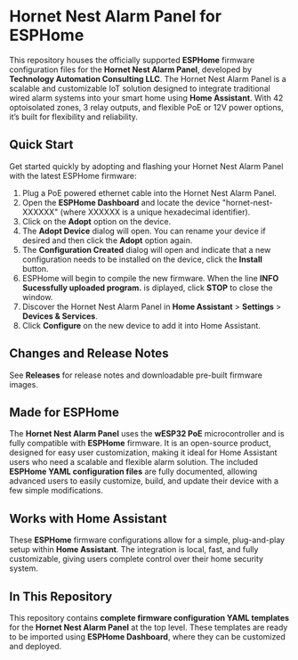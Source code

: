 # Hornet Nest Alarm Panel for ESPHome

This repository houses the officially supported **ESPHome** firmware configuration files for the **Hornet Nest Alarm Panel**, developed by **Technology Automation Consulting LLC**. The Hornet Nest Alarm Panel is a scalable and customizable IoT solution designed to integrate traditional wired alarm systems into your smart home using **Home Assistant**. With 42 optoisolated zones, 3 relay outputs, and flexible PoE or 12V power options, it’s built for flexibility and reliability.

## Quick Start

Get started quickly by adopting and flashing your Hornet Nest Alarm Panel with the latest ESPHome firmware:

1. Plug a PoE powered ethernet cable into the Hornet Nest Alarm Panel.
2. Open the **ESPHome Dashboard** and locate the device "hornet-nest-XXXXXX" (where XXXXXX is a unique hexadecimal identifier).
3. Click on the **Adopt** option on the device.
4. The **Adopt Device** dialog will open.  You can rename your device if desired and then click the **Adopt** option again.
5. The **Configuration Created** dialog will open and indicate that a new configuration needs to be installed on the device, click the **Install** button.
6. ESPHome will begin to compile the new firmware. When the line **INFO Sucessfully uploaded program.** is diplayed, click **STOP** to close the window.
4. Discover the Hornet Nest Alarm Panel in **Home Assistant** > **Settings** > **Devices & Services**.
5. Click **Configure** on the new device to add it into Home Assistant.

## Changes and Release Notes

See **Releases** for release notes and downloadable pre-built firmware images.

## Made for ESPHome

The **Hornet Nest Alarm Panel** uses the **wESP32 PoE** microcontroller and is fully compatible with **ESPHome** firmware. It is an open-source product, designed for easy user customization, making it ideal for Home Assistant users who need a scalable and flexible alarm solution. The included **ESPHome YAML configuration files** are fully documented, allowing advanced users to easily customize, build, and update their device with a few simple modifications.

## Works with Home Assistant

These **ESPHome** firmware configurations allow for a simple, plug-and-play setup within **Home Assistant**. The integration is local, fast, and fully customizable, giving users complete control over their home security system.

## In This Repository

This repository contains **complete firmware configuration YAML templates** for the **Hornet Nest Alarm Panel** at the top level. These templates are ready to be imported using **ESPHome Dashboard**, where they can be customized and deployed.

